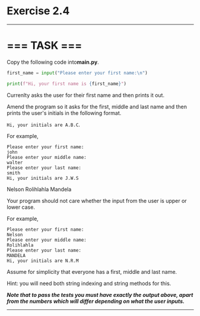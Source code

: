 # Exercise 2.4

***
# === TASK ===
Copy the following code into**main.py**.
```python
first_name = input("Please enter your first name:\n")

print(f"Hi, your first name is {first_name}")
```
Currenlty asks the user for their first name and then prints it out.

Amend the program so it asks for the first, middle and last name and then prints the user's initials in the following format.

`` Hi, your initials are A.B.C ``.

For example,

```
Please enter your first name:
john
Please enter your middle name:
walter
Please enter your last name:
smith
Hi, your initials are J.W.S
```

Nelson Rolihlahla Mandela


Your program should not care whether the input from the user is upper or lower case.

For example,

```
Please enter your first name:
Nelson
Please enter your middle name:
Rolihlahla
Please enter your last name:
MANDELA
Hi, your initials are N.R.M
```

Assume for simplicity that everyone has a first, middle and last name.

Hint: you will need both string indexing and string methods for this.

***Note that to pass the tests you must have exactly the output above, apart from the numbers which will differ depending on what the user inputs.***
***